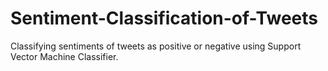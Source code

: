 # Sentiment-Classification-of-Tweets
Classifying sentiments of tweets as positive or negative using Support Vector Machine Classifier.
